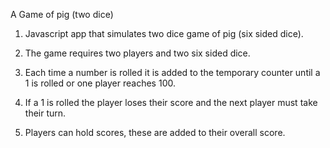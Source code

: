 A Game of pig (two dice)

1. Javascript app that simulates two dice game of pig (six sided dice).

2. The game requires two players and two six sided dice.

3. Each time a number is rolled it is added to the temporary counter until a 1 is rolled or one player reaches 100.

4. If a 1 is rolled the player loses their score and the next player must take their turn.

5. Players can hold scores, these are added to their overall score.
